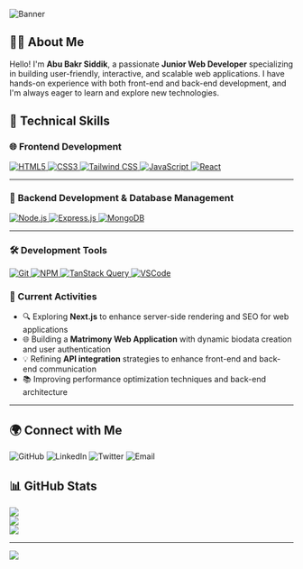 ![Banner](https://i.ibb.co/wFPFwZZp/limon-banner-github.png)

## 👨‍💻 About Me  

Hello! I'm **Abu Bakr Siddik**, a passionate **Junior Web Developer** specializing in building user-friendly, interactive, and scalable web applications. I have hands-on experience with both front-end and back-end development, and I'm always eager to learn and explore new technologies.


## 🚀 Technical Skills  

### 🌐 **Frontend Development**  
<a href="https://developer.mozilla.org/en-US/docs/Web/HTML" target="_blank" rel="noopener noreferrer">
  <img src="https://img.shields.io/badge/HTML5-%23E34F26.svg?style=for-the-badge&logo=html5&logoColor=white" alt="HTML5"/>
</a>
<a href="https://developer.mozilla.org/en-US/docs/Web/CSS" target="_blank" rel="noopener noreferrer">
  <img src="https://img.shields.io/badge/CSS3-%231572B6.svg?style=for-the-badge&logo=css3&logoColor=white" alt="CSS3"/>
</a>
<a href="https://tailwindcss.com/" target="_blank" rel="noopener noreferrer">
  <img src="https://img.shields.io/badge/TailwindCSS-%2306B6D4.svg?style=for-the-badge&logo=tailwind-css&logoColor=white" alt="Tailwind CSS"/>
</a>
<a href="https://developer.mozilla.org/en-US/docs/Web/JavaScript" target="_blank" rel="noopener noreferrer">
  <img src="https://img.shields.io/badge/JavaScript-%23F7DF1E.svg?style=for-the-badge&logo=javascript&logoColor=black" alt="JavaScript"/>
</a>
<a href="https://reactjs.org/" target="_blank" rel="noopener noreferrer">
  <img src="https://img.shields.io/badge/React-%2361DAFB.svg?style=for-the-badge&logo=react&logoColor=black" alt="React"/>
</a>  

---

### 🔧 **Backend Development & Database Management**  
<a href="https://nodejs.org/" target="_blank" rel="noopener noreferrer">
  <img src="https://img.shields.io/badge/Node.js-%23339933.svg?style=for-the-badge&logo=node.js&logoColor=white" alt="Node.js"/>
</a>
<a href="https://expressjs.com/" target="_blank" rel="noopener noreferrer">
  <img src="https://img.shields.io/badge/Express.js-%23000000.svg?style=for-the-badge&logo=express&logoColor=white" alt="Express.js"/>
</a>
<a href="https://www.mongodb.com/" target="_blank" rel="noopener noreferrer">
  <img src="https://img.shields.io/badge/MongoDB-%2347A248.svg?style=for-the-badge&logo=mongodb&logoColor=white" alt="MongoDB"/>
</a>  

---

### 🛠️ **Development Tools**  
<a href="https://git-scm.com/" target="_blank" rel="noopener noreferrer">
  <img src="https://img.shields.io/badge/Git-%23F05032.svg?style=for-the-badge&logo=git&logoColor=white" alt="Git"/>
</a>
<a href="https://www.npmjs.com/" target="_blank" rel="noopener noreferrer">
  <img src="https://img.shields.io/badge/NPM-%23CB3837.svg?style=for-the-badge&logo=npm&logoColor=white" alt="NPM"/>
</a>
<a href="https://tanstack.com/query" target="_blank" rel="noopener noreferrer">
  <img src="https://img.shields.io/badge/TanStack%20Query-%23FF4154.svg?style=for-the-badge&logoColor=white" alt="TanStack Query"/>
</a>
<a href="https://code.visualstudio.com/" target="_blank" rel="noopener noreferrer">
  <img src="https://img.shields.io/badge/VS%20Code-%23007ACC.svg?style=for-the-badge&logo=visual-studio-code&logoColor=white" alt="VSCode"/>
</a>  

### 🔭 Current Activities  
- 🔍 Exploring **Next.js** to enhance server-side rendering and SEO for web applications  
- 🌐 Building a **Matrimony Web Application** with dynamic biodata creation and user authentication  
- 💡 Refining **API integration** strategies to enhance front-end and back-end communication  
- 📚 Improving performance optimization techniques and back-end architecture 

---
## 🌍 Connect with Me  

<p align="left">
  <a href="https://github.com/abubakrsiddikl" target="_blank" rel="noopener noreferrer" style="text-decoration: none;">
    <img src="https://img.shields.io/badge/GitHub-%2312100E.svg?style=for-the-badge&logo=github&logoColor=white" alt="GitHub"/>
  </a>
  <a href="https://www.linkedin.com/in/pentestersiddik371/" target="_blank" rel="noopener noreferrer" style="text-decoration: none;">
    <img src="https://img.shields.io/badge/LinkedIn-%230A66C2.svg?style=for-the-badge&logo=linkedin&logoColor=white" alt="LinkedIn"/>
  </a>
  <a href="https://x.com/Abu15443Bakr" target="_blank" rel="noopener noreferrer" style="text-decoration: none;">
    <img src="https://img.shields.io/badge/Twitter-%231DA1F2.svg?style=for-the-badge&logo=twitter&logoColor=white" alt="Twitter"/>
  </a>
  <a href="mailto:limonsk026@gmail.com" target="_blank" rel="noopener noreferrer" style="text-decoration: none;">
    <img src="https://img.shields.io/badge/Email-%23D14836.svg?style=for-the-badge&logo=gmail&logoColor=white" alt="Email"/>
  </a>
</p>






## 📊 GitHub Stats

![](https://github-readme-stats.vercel.app/api?username=abubakrsiddikl&theme=dark&hide_border=false&include_all_commits=true&count_private=true)  
![](https://github-readme-streak-stats.herokuapp.com/?user=abubakrsiddikl&theme=dark&hide_border=false)  
![](https://github-readme-stats.vercel.app/api/top-langs/?username=abubakrsiddikl&theme=dark&hide_border=false&include_all_commits=true&count_private=true&layout=compact)

---

[![](https://visitcount.itsvg.in/api?id=abubakrsiddikl&icon=0&color=0)](https://visitcount.itsvg.in)





<!-- Proudly created with GPRM ( https://gprm.itsvg.in ) -->
